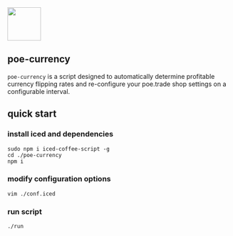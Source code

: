 <img src="https://taky.s3.amazonaws.com/SJBJhAonz.png" width="75">

## poe-currency

`poe-currency` is a script designed to automatically determine profitable
currency flipping rates and re-configure your poe.trade shop settings on
a configurable interval.

## quick start

### install iced and dependencies
```
sudo npm i iced-coffee-script -g
cd ./poe-currency
npm i
```

### modify configuration options
```
vim ./conf.iced
```

### run script
```
./run
```

